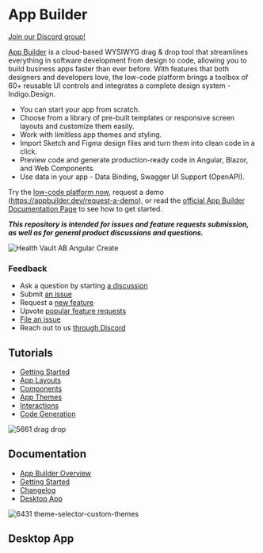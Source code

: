 # App Builder
[Join our Discord group!](https://discord.gg/39MjrTRqds)

[App Builder](https://www.appbuilder.dev/platform) is a cloud-based WYSIWYG drag & drop tool that streamlines everything in software development from design to code, allowing you to build business apps faster than ever before. With features that both designers and developers love, the low-code platform brings a toolbox of 60+ reusable UI controls and integrates a complete design system - Indigo.Design.

- You can start your app from scratch. 
- Choose from a library of pre-built templates or responsive screen layouts and customize them easily. 
- Work with limitless app themes and styling. 
- Import Sketch and Figma design files and turn them into clean code in a click. 
- Preview code and generate production-ready code in Angular, Blazor, and Web Components. 
- Use data in your app - Data Binding, Swagger UI Support (OpenAPI). 

Try the [low-code platform now](https://appbuilder.dev), request a demo (https://appbuilder.dev/request-a-demo), or read the [official App Builder Documentation Page](https://appbuilder.dev/help/getting-started) to see how to get started. 

_**This repository is intended for issues and feature requests submission, as well as for general product discussions and questions.**_

![Health Vault AB Angular Create](https://github.com/IgniteUI/igniteui-angular/assets/52001020/8f40a0a6-44f8-43fa-8407-c8800a7eae89)

### Feedback
 - Ask a question by starting [a discussion](https://github.com/IgniteUI/app-builder/discussions)
 - Submit [an issue](https://github.com/IgniteUI/app-builder/issues/new)
 - Request a [new feature](https://github.com/IgniteUI/app-builder/issues/new)
 - Upvote [popular feature requests](https://github.com/IgniteUI/app-builder/labels/feature%20request)
 - [File an issue](https://github.com/IgniteUI/app-builder/issues/new)
 - Reach out to us [through Discord](https://discord.gg/5RMqfzUK)

## Tutorials

 * [Getting Started](https://www.youtube.com/watch?v=DK50La2GFJ0&list=PLZ4rRHIJepBt-ZdKw6cL6d6S6wYPplFAi)
 * [App Layouts](https://www.youtube.com/watch?v=MUq3MGm9YlU&list=PLZ4rRHIJepBt-ZdKw6cL6d6S6wYPplFAi)
 * [Components](https://www.youtube.com/watch?v=omlSzOuvFlM&list=PLZ4rRHIJepBt-ZdKw6cL6d6S6wYPplFAi)
 * [App Themes](https://www.youtube.com/watch?v=tuTELBXDKYA&list=PLZ4rRHIJepBt-ZdKw6cL6d6S6wYPplFAi)
 * [Interactions](https://www.youtube.com/watch?v=NwWlsy_7arc&list=PLZ4rRHIJepBt-ZdKw6cL6d6S6wYPplFAi)
 * [Code Generation](https://www.youtube.com/watch?v=zxT-nIXKn7I&list=PLZ4rRHIJepBt-ZdKw6cL6d6S6wYPplFAi)

![5661 drag drop](https://user-images.githubusercontent.com/1472513/132676597-09eec222-42f7-40ff-bd0d-fe8b91fd0c1c.gif)

## Documentation

 * [App Builder Overview](https://appbuilder.dev/help/app-builder-overview)
 * [Getting Started](https://appbuilder.dev/help/getting-started)
 * [Changelog](https://appbuilder.dev/help/change-log)
 * [Desktop App](https://appbuilder.dev/help/running-desktop-app)

![6431 theme-selector-custom-themes](https://user-images.githubusercontent.com/1472513/132676611-6b48a1e7-6181-4ccf-82c7-2d0ee7119f35.gif)

## Desktop App

